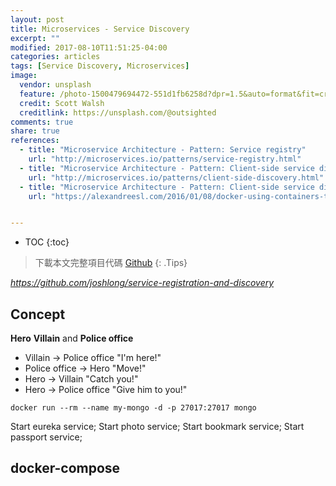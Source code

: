 ```yaml
---
layout: post
title: Microservices - Service Discovery
excerpt: ""
modified: 2017-08-10T11:51:25-04:00
categories: articles
tags: [Service Discovery, Microservices]
image:
  vendor: unsplash
  feature: /photo-1500479694472-551d1fb6258d?dpr=1.5&auto=format&fit=crop&w=1500&h=1000&q=80&cs=tinysrgb&crop=
  credit: Scott Walsh
  creditlink: https://unsplash.com/@outsighted
comments: true
share: true
references:
  - title: "Microservice Architecture - Pattern: Service registry"
    url: "http://microservices.io/patterns/service-registry.html"
  - title: "Microservice Architecture - Pattern: Client-side service discovery"
    url: "http://microservices.io/patterns/client-side-discovery.html"
  - title: "Microservice Architecture - Pattern: Client-side service discovery"
    url: "https://alexandreesl.com/2016/01/08/docker-using-containers-to-implement-a-microservices-architecture/"


---
```


* TOC
{:toc}

> 下載本文完整項目代碼 [Github](https://github.com/joshlong/service-registration-and-discovery)
{: .Tips}

*https://github.com/joshlong/service-registration-and-discovery*

## Concept

**Hero** **Villain** and **Police office**

* Villain       -> Police office "I'm here!"
* Police office -> Hero          "Move!"
* Hero          -> Villain       "Catch you!"
* Hero          -> Police office "Give him to you!"

`docker run --rm --name my-mongo -d -p 27017:27017 mongo`

Start eureka service;
Start photo service;
Start bookmark service;
Start passport service;

## docker-compose
